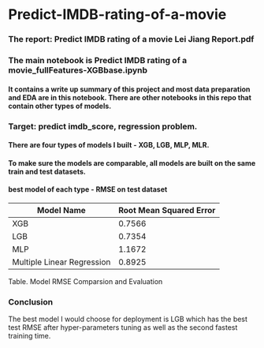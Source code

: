 # Predict-IMDB-rating-of-a-movie

### The report: Predict IMDB rating of a movie Lei Jiang Report.pdf
### The main notebook is Predict IMDB rating of a movie_fullFeatures-XGBbase.ipynb
#### It contains a write up summary of this project and most data preparation and EDA are in this notebook. There are other notebooks in this repo that contain other types of models.

### Target: predict imdb_score, regression problem.

#### There are four types of models I built - XGB, LGB, MLP, MLR. 
#### To make sure the models are comparable, all models are built on the same train and test datasets.
####  best model of each type - RMSE on test dataset

| Model Name  |    Root Mean Squared Error      | 
|-------------|---------------|
| XGB         |      0.7566          |  
| LGB         |   0.7354    |  
| MLP |            1.1672   |
| Multiple Linear Regression |  0.8925  |   

Table. Model RMSE Comparsion and Evaluation

### Conclusion
The best model I would choose for deployment is LGB which has the best test RMSE after hyper-parameters tuning as well as the second fastest training time.
